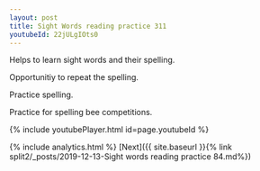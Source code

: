 ```yaml
---
layout: post
title: Sight Words reading practice 311
youtubeId: 22jULgIOts0
---
```

 
 
Helps to learn sight words and their spelling.

Opportunitiy to repeat the spelling. 

Practice spelling. 
 
Practice for spelling bee competitions. 
 
{% include youtubePlayer.html id=page.youtubeId %}
 
 
{% include analytics.html %} 
[Next]({{ site.baseurl }}{% link  split2/_posts/2019-12-13-Sight words reading practice 84.md%})
 
